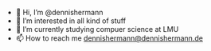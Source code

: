 - 👋 Hi, I’m @dennishermann
- 👀 I’m interested in all kind of stuff 
- 🌱 I’m currently studying compuer science at LMU
- 📫 How to reach me dennishermann@dennishermann.de

<!---
dennishermann/dennishermann is a ✨ special ✨ repository because its `README.md` (this file) appears on your GitHub profile.
You can click the Preview link to take a look at your changes.
--->
